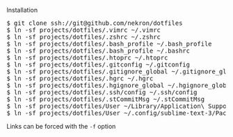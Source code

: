 Installation

<pre>
$ git clone ssh://git@github.com/nekron/dotfiles
$ ln -sf projects/dotfiles/.vimrc ~/.vimrc
$ ln -sf projects/dotfiles/.zshrc ~/.zshrc
$ ln -sf projects/dotfiles/.bash_profile ~/.bash_profile
$ ln -sf projects/dotfiles/.bash_profile ~/.bashrc
$ ln -sf projects/dotfiles/.htoprc ~/.htoprc
$ ln -sf projects/dotfiles/.gitconfig ~/.gitconfig
$ ln -sf projects/dotfiles/.gitignore_global ~/.gitignore_global
$ ln -sf projects/dotfiles/.hgrc ~/.hgrc
$ ln -sf projects/dotfiles/.hgignore_global ~/.hgignore_global
$ ln -sf projects/dotfiles/.ssh/config ~/.ssh/config
$ ln -sf projects/dotfiles/.stCommitMsg ~/.stCommitMsg
$ ln -sf projects/dotfiles/User ~/Library/Application\ Support/Sublime\ Text\ 3/Packages/
$ ln -sf projects/dotfiles/User ~/.config/sublime-text-3/Packages/
</pre>

Links can be forced with the `-f` option
